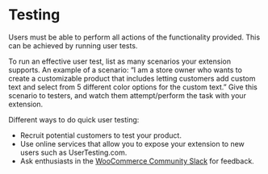 # Testing

Users must be able to perform all actions of the functionality provided. This can be achieved by running user tests.

To run an effective user test, list as many scenarios your extension supports. An example of a scenario: “I am a store owner who wants to create a customizable product that includes letting customers add custom text and select from 5 different color options for the custom text.” Give this scenario to testers, and watch them attempt/perform the task with your extension.

Different ways to do quick user testing:
- Recruit potential customers to test your product.
- Use online services that allow you to expose your extension to new users such as UserTesting.com.
- Ask enthusiasts in the [WooCommerce Community Slack](https://woocommerce.com/community-slack/) for feedback.